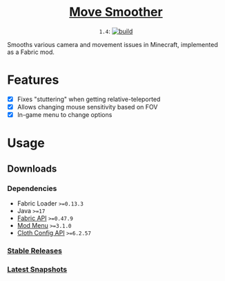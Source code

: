 <div align="center">

<a href="_blank"><h1>Move Smoother</h1></a>

`1.4`:
[![build](https://github.com/aecsocket/move-smoother/actions/workflows/build.yml/badge.svg)](https://github.com/aecsocket/move-smoother/actions/workflows/build.yml)

</div>

Smooths various camera and movement issues in Minecraft, implemented as a Fabric mod.

# Features

- [x] Fixes "stuttering" when getting relative-teleported
- [x] Allows changing mouse sensitivity based on FOV
- [x] In-game menu to change options

# Usage

## Downloads

### Dependencies

* Fabric Loader `>=0.13.3`
* Java `>=17`
* [Fabric API](https://www.curseforge.com/minecraft/mc-mods/fabric-api) `>=0.47.9`
* [Mod Menu](https://www.curseforge.com/minecraft/mc-mods/modmenu) `>=3.1.0`
* [Cloth Config API](https://www.curseforge.com/minecraft/mc-mods/cloth-config) `>=6.2.57`

### [Stable Releases](https://github.com/aecsocket/move-smoother/releases)

### [Latest Snapshots](https://github.com/aecsocket/move-smoother/actions/workflows/build.yml)
